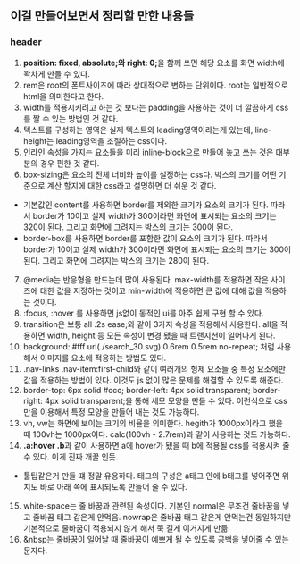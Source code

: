 ## 이걸 만들어보면서 정리할 만한 내용들

### header

1. <strong>position: fixed, absolute;와 right: 0;</strong>을 함께 쓰면 해당 요소를 화면 width에 꽉차게 만들 수 있다.
2. rem은 root의 폰트사이즈에 따라 상대적으로 변하는 단위이다. root는 일반적으로 html을 의미한다고 한다.
3. width를 적용시키려고 하는 것 보다는 padding을 사용하는 것이 더 깔끔하게 css를 짤 수 있는 방법인 것 같다.
4. 텍스트를 구성하는 영역은 실제 텍스트와 leading영역이라는게 있는데, line-height는 leading영역을 조절하는 css이다.
5. 인라인 속성을 가지는 요소들을 미리 inline-block으로 만들어 놓고 쓰는 것은 대부분의 경우 편한 것 같다.
6. box-sizing은 요소의 전체 너비와 높이를 설정하는 css다. 박스의 크기를 어떤 기준으로 계산 할지에 대한 css라고 설명하면 더 쉬운 것 같다.
  - 기본값인 content를 사용하면 border를 제외한 크기가 요소의 크기가 된다. 따라서 border가 10이고 실제 width가 300이라면 화면에 표시되는 요소의 크기는 320이 된다. 그리고 화면에 그려지는 박스의 크기는 300이 된다.
  - border-box를 사용하면 border를 포함한 값이 요소의 크기가 된다. 따라서 border가 10이고 실제 width가 300이라면 화면에 표시되는 요소의 크기는 300이 된다. 그리고 화면에 그려지는 박스의 크기는 280이 된다.
7. @media는 반응형을 만드는데 많이 사용된다. max-width를 적용하면 작은 사이즈에 대한 값을 지정하는 것이고 min-width에 적용하면 큰 값에 대해 값을 적용하는 것이다.
8. :focus, :hover 를 사용하면 js없이 동적인 ui를 아주 쉽게 구현 할 수 있다.
9. transition은 보통 all .2s ease;와 같이 3가지 속성을 적용해서 사용한다. all을 적용하면 width, height 등 모든 속성이 변경 됐을 때 트랜지션이 일어나게 된다.
10. background: #fff url(./search_30.svg) 0.6rem 0.5rem no-repeat; 처럼 사용해서 이미지를 요소에 적용하는 방법도 있다.
11. .nav-links .nav-item:first-child와 같이 여러개의 형제 요소들 중 특정 요소에만 값을 적용하는 방법이 있다. 이것도 js 없이 많은 문제를 해결할 수 있도록 해준다.
12. border-top: 6px solid #ccc; border-left: 4px solid transparent; border-right: 4px solid transparent;을 통해 세모 모양을 만들 수 있다. 이런식으로 css만을 이용해서 특정 모양을 만들어 내는 것도 가능하다.
13. vh, vw는 화면에 보이는 크기의 비율을 의미한다. hegith가 1000px이라고 했을 때 100vh는 1000px이다. calc(100vh - 2.7rem)과 같이 사용하는 것도 가능하다.
14. <strong>.a:hover .b</strong>과 같이 사용하면 a에 hover가 됐을 때 b에 적용될 css를 적용시켜 줄 수 있다. 이게 진짜 개꿀 인듯.
 - 툴팁같은거 만들 떄 정말 유용하다. 태그의 구성은 a태그 안에 b태그를 넣어주면 위치도 바로 아래 쪽에 표시되도록 만들어 줄 수 있다.
15. white-space는 줄 바꿈과 관련된 속성이다. 기본인 normal은 무조건 줄바꿈을 넣고 줄바꿈 태그 같은게 안먹음. nowrap은 줄바꿈 태그 같은게 안먹는건 동일하지만 기본적으로 줄바꿈이 적용되지 않게 해서 쭉 길게 이거지게 만듦
16. &nbsp는 줄바꿈이 일어날 때 줄바꿈이 예쁘게 될 수 있도록 공백을 넣어줄 수 있는 문자다.